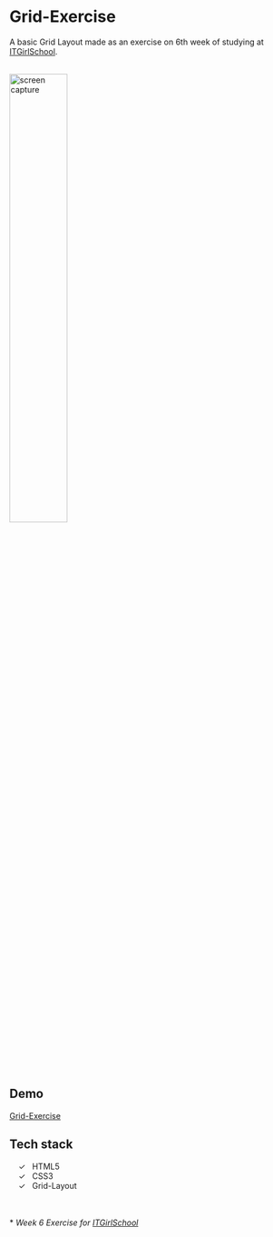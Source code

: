 # Grid-Exercise

A basic Grid Layout made as an exercise on 6th week of studying at [ITGirlSchool].


<br>
<img width="45%" alt="screen capture" src="../main/captureweb.jpeg">

## Demo
[Grid-Exercise]

## Tech stack

&nbsp;&nbsp;&nbsp;&nbsp;&check;&nbsp;&nbsp; HTML5<br>
&nbsp;&nbsp;&nbsp;&nbsp;&check;&nbsp;&nbsp; CSS3<br>
&nbsp;&nbsp;&nbsp;&nbsp;&check;&nbsp;&nbsp; Grid-Layout<br>

<br><br> 
\* _Week 6 Exercise for [ITGirlSchool]_ 
  

   [ITGirlSchool]: <https://itgirlschool.com/en>
   [Grid-Exercise]: <https://alenagm.github.io/Grid-Exercise/>
